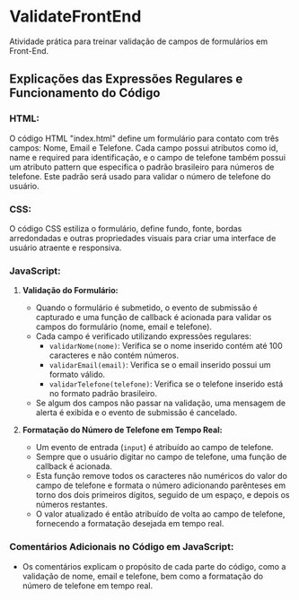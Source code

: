 # ValidateFrontEnd
Atividade prática para treinar validação de campos de formulários em Front-End.

## Explicações das Expressões Regulares e Funcionamento do Código

### HTML:
O código HTML "index.html" define um formulário para contato com três campos: Nome, Email e Telefone. Cada campo possui atributos como id, name e required para identificação, e o campo de telefone também possui um atributo pattern que especifica o padrão brasileiro para números de telefone. Este padrão será usado para validar o número de telefone do usuário.

### CSS:
O código CSS estiliza o formulário, define fundo, fonte, bordas arredondadas e outras propriedades visuais para criar uma interface de usuário atraente e responsiva.

### JavaScript:
1. **Validação do Formulário:**
   - Quando o formulário é submetido, o evento de submissão é capturado e uma função de callback é acionada para validar os campos do formulário (nome, email e telefone).
   - Cada campo é verificado utilizando expressões regulares:
     - `validarNome(nome)`: Verifica se o nome inserido contém até 100 caracteres e não contém números.
     - `validarEmail(email)`: Verifica se o email inserido possui um formato válido.
     - `validarTelefone(telefone)`: Verifica se o telefone inserido está no formato padrão brasileiro.
   - Se algum dos campos não passar na validação, uma mensagem de alerta é exibida e o evento de submissão é cancelado.

2. **Formatação do Número de Telefone em Tempo Real:**
   - Um evento de entrada (`input`) é atribuído ao campo de telefone.
   - Sempre que o usuário digitar no campo de telefone, uma função de callback é acionada.
   - Esta função remove todos os caracteres não numéricos do valor do campo de telefone e formata o número adicionando parênteses em torno dos dois primeiros dígitos, seguido de um espaço, e depois os números restantes.
   - O valor atualizado é então atribuído de volta ao campo de telefone, fornecendo a formatação desejada em tempo real.

### Comentários Adicionais no Código em JavaScript:
- Os comentários explicam o propósito de cada parte do código, como a validação de nome, email e telefone, bem como a formatação do número de telefone em tempo real.
